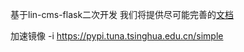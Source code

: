 <!-- # Lin-CMS-Flask -->
基于lin-cms-flask二次开发
我们将提供尽可能完善的[文档](https://doc.cms.talelin.com)

加速镜像
-i https://pypi.tuna.tsinghua.edu.cn/simple

